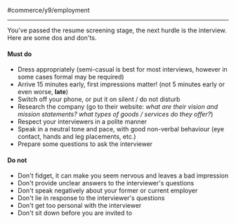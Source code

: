 #commerce/y9/employment 

---
You've passed the resume screening stage, the next hurdle is the interview. Here are some dos and don'ts.

#### Must do
- Dress appropriately (semi-casual is best for most interviews, however in some cases formal may be required)
- Arrive 15 minutes early, first impressions matter! (not 5 minutes early or even worse, **late**)
- Switch off your phone, or put it on silent / do not disturb
- Research the company (go to their website: *what are their vision and mission statements? what types of goods / services do they offer?*)
- Respect your interviewers in a polite manner
- Speak in a neutral tone and pace, with good non-verbal behaviour (eye contact, hands and leg placements, etc.)
- Prepare some questions to ask the interviewer

#### Do not
- Don't fidget, it can make you seem nervous and leaves a bad impression
- Don't provide unclear answers to the interviewer's questions
- Don't speak negatively about your former or current employer
- Don't lie in response to the interviewer's questions
- Don't get too personal with the interviewer
- Don't sit down before you are invited to
